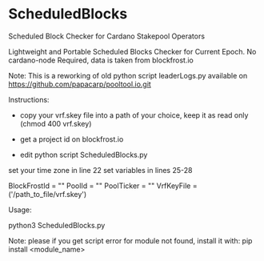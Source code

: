 # ScheduledBlocks
Scheduled Block Checker for Cardano Stakepool Operators

Lightweight and Portable Scheduled Blocks Checker for Current Epoch.
No cardano-node Required, data is taken from blockfrost.io

Note: This is a reworking of old python script leaderLogs.py 
available on https://github.com/papacarp/pooltool.io.git
            
Instructions:

- copy your vrf.skey file into a path of your choice, keep it as read only (chmod 400 vrf.skey)

- get a project id on blockfrost.io

- edit python script ScheduledBlocks.py

set your time zone in line 22
set variables in lines 25-28

BlockFrostId = ""
PoolId = ""
PoolTicker = ""
VrfKeyFile = ('/path_to_file/vrf.skey')


Usage:

python3 ScheduledBlocks.py

Note: please if you get script error for module not found, install it with: pip install <module_name>
